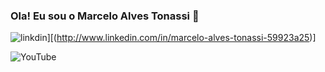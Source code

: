 ### Ola! Eu sou o Marcelo Alves Tonassi 🦉
![linkdin](https://img.shields.io/badge/LinkedIn-0077B5?style=for-the-badge&logo=linkedin&logoColor=white)][(http://www.linkedin.com/in/marcelo-alves-tonassi-59923a25)]

![YouTube](https://img.shields.io/badge/YouTube-FF0000?style=for-the-badge&logo=youtube&logoColor=white)


